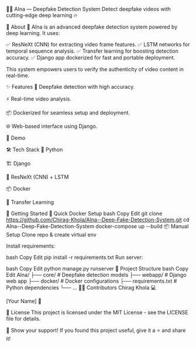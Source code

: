 🧠✨ AIna — Deepfake Detection System
Detect deepfake videos with cutting-edge deep learning 🔥




🚀 About
🎥 AIna is an advanced deepfake detection system powered by deep learning.
It uses:

✅ ResNeXt (CNN) for extracting video frame features.
✅ LSTM networks for temporal sequence analysis.
✅ Transfer learning for boosting detection accuracy.
✅ Django app dockerized for fast and portable deployment.

This system empowers users to verify the authenticity of video content in real-time.

✨ Features
🎯 Deepfake detection with high accuracy.

⚡ Real-time video analysis.

📦 Dockerized for seamless setup and deployment.

🌐 Web-based interface using Django.

📸 Demo
<!-- Add a GIF or screenshot here -->

🛠️ Tech Stack
🐍 Python

🏗️ Django

🧠 ResNeXt (CNN) + LSTM

📦 Docker

🔗 Transfer Learning

🚀 Getting Started
🐳 Quick Docker Setup
bash
Copy
Edit
git clone https://github.com/Chirag-Khola/AIna--Deep-Fake-Detection-System.git
cd AIna--Deep-Fake-Detection-System
docker-compose up --build
📦 Manual Setup
Clone repo & create virtual env

Install requirements:

bash
Copy
Edit
pip install -r requirements.txt
Run server:

bash
Copy
Edit
python manage.py runserver
📂 Project Structure
bash
Copy
Edit
AIna/
├── core/               # Deepfake detection models
├── webapp/             # Django web app
├── docker/             # Docker configurations
├── requirements.txt    # Python dependencies
└── ...
👨‍💻 Contributors
Chirag Khola 💻

[Your Name] 🌟

📜 License
This project is licensed under the MIT License - see the LICENSE file for details.

🌟 Show your support!
If you found this project useful, give it a ⭐ and share it!

